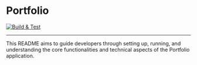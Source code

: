 # Portfolio

[![Build & Test](https://github.com/ktenman/portfolio/actions/workflows/ci.yml/badge.svg)](https://github.com/ktenman/portfolio/actions/workflows/ci.yml)

---

This README aims to guide developers through setting up, running, and understanding the core functionalities and
technical aspects of the Portfolio application.
